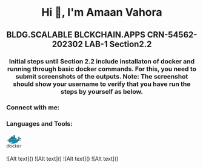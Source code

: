<h1 align="center">Hi 👋, I'm Amaan Vahora</h1>
<h2 align="center">BLDG.SCALABLE BLCKCHAIN.APPS CRN-54562-202302 LAB-1 Section2.2</h1>
<h3 align="center">Initial steps until Section 2.2 include installaton of docker and running through basic docker commands. For this, you need to submit screenshots of the outputs. Note: The screenshot should show your username to verify that you have run the steps by yourself as below.</h3>

<h3 align="left">Connect with me:</h3>
<p align="left">
</p>

<h3 align="left">Languages and Tools:</h3>
<p align="left"> <a href="https://www.docker.com/" target="_blank" rel="noreferrer"> <img src="https://raw.githubusercontent.com/devicons/devicon/master/icons/docker/docker-original-wordmark.svg" alt="docker" width="40" height="40"/> </a> </p>
![Alt text](<Screenshot 2024-01-13 032438.png>)
![Alt text](<Screenshot 2024-01-13 032455.png>)
![Alt text](<Screenshot 2024-01-13 032517.png>)
![Alt text](<Screenshot 2024-01-13 032841.png>)

